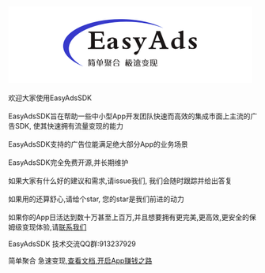![9837BNEDN-0E5F-4165-BF3F-4B3E78SHBF123SD](./_docs/imgs/9837BNEDN-0E5F-4165-BF3F-4B3E78SHBF123SD.png)
<br><br>欢迎大家使用EasyAdsSDK<br><br>EasyAdsSDK旨在帮助一些中小型App开发团队快速而高效的集成市面上主流的广告SDK, 使其快速拥有流量变现的能力<br><br>EasyAdsSDK支持的广告位能满足绝大部分App的业务场景<br><br>EasyAdsSDK完全免费开源,并长期维护<br><br>如果大家有什么好的建议和需求,请issue我们, 我们会随时跟踪并给出答复<br><br>如果用的还算舒心,请给个star, 您的star是我们前进的动力<br><br>如果你的App日活达到数十万甚至上百万,并且想要拥有更完美,更高效,更安全的保姆级变现体验,请[联系我们](http://www.bayescom.com/)

EasyAdsSDK 技术交流QQ群:913237929

简单聚合 急速变现,[查看文档,开启App赚钱之路](https://github.com/bayescom/EasyAds-iOS/wiki/EasyAds-iOS%E9%9B%86%E6%88%90%E6%96%87%E6%A1%A3)
